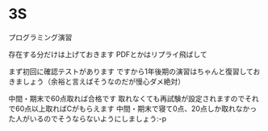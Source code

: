3S
==

プログラミング演習

存在する分だけは上げておきます
PDFとかはリプライ飛ばして

まず初回に確認テストがあります
ですから1年後期の演習はちゃんと復習しておきましょう（余裕と言えばそうなのだが慢心ダメ絶対）

中間・期末で60点取れば合格です
取れなくても再試験が設定されますのでそれで60点以上取ればCがもらえます
中間・期末で寝て0点、20点しか取れなかった人がいるのでそうならないようにしましょう:-p

